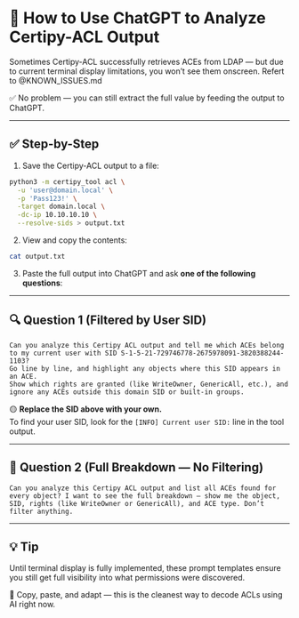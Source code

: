 # 🧠 How to Use ChatGPT to Analyze Certipy-ACL Output

Sometimes Certipy-ACL successfully retrieves ACEs from LDAP — but due to current terminal display limitations, you won’t see them onscreen. Refert to @KNOWN_ISSUES.md

✅ No problem — you can still extract the full value by feeding the output to ChatGPT.

---

## ✅ Step-by-Step

1. Save the Certipy-ACL output to a file:
```bash
python3 -m certipy_tool acl \
  -u 'user@domain.local' \
  -p 'Pass123!' \
  -target domain.local \
  -dc-ip 10.10.10.10 \
  --resolve-sids > output.txt
```

2. View and copy the contents:
```bash
cat output.txt
```

3. Paste the full output into ChatGPT and ask **one of the following questions**:

---

## 🔍 Question 1 (Filtered by User SID)

```
Can you analyze this Certipy ACL output and tell me which ACEs belong to my current user with SID S-1-5-21-729746778-2675978091-3820388244-1103?
Go line by line, and highlight any objects where this SID appears in an ACE.
Show which rights are granted (like WriteOwner, GenericAll, etc.), and ignore any ACEs outside this domain SID or built-in groups.
```

🟡 **Replace the SID above with your own.**  
To find your user SID, look for the `[INFO] Current user SID:` line in the tool output.

---

## 🔎 Question 2 (Full Breakdown — No Filtering)

```
Can you analyze this Certipy ACL output and list all ACEs found for every object? I want to see the full breakdown — show me the object, SID, rights (like WriteOwner or GenericAll), and ACE type. Don’t filter anything.
```

---

## 💡 Tip

Until terminal display is fully implemented, these prompt templates ensure you still get full visibility into what permissions were discovered.

📎 Copy, paste, and adapt — this is the cleanest way to decode ACLs using AI right now.


